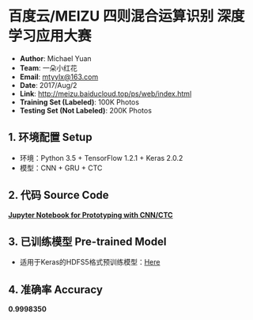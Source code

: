 # 百度云/MEIZU 四则混合运算识别 深度学习应用大赛

- **Author**: Michael Yuan
- **Team**: 一朵小红花
- **Email**: mtyylx@163.com
- **Date**: 2017/Aug/2
- **Link**: http://meizu.baiducloud.top/ps/web/index.html
- **Training Set (Labeled)**: 100K Photos
- **Testing Set (Not Labeled)**: 200K Photos


## 1. 环境配置 Setup

- 环境：Python 3.5 + TensorFlow 1.2.1 + Keras 2.0.2
- 模型：CNN + GRU + CTC


## 2. 代码 Source Code

[**Jupyter Notebook for Prototyping with CNN/CTC**](https://github.com/mtyylx/ArithmeticContest/blob/master/Arithmetic_Prototype_CNN_CTC.ipynb)


## 3. 已训练模型 Pre-trained Model

- 适用于Keras的HDFS5格式预训练模型：[Here](https://github.com/mtyylx/ArithmeticContest/blob/master/20170802%4009-25-31_ctc2_10set_10_epoch_99.97_acc_test_129.h5)


## 4. 准确率 Accuracy

**0.9998350**
